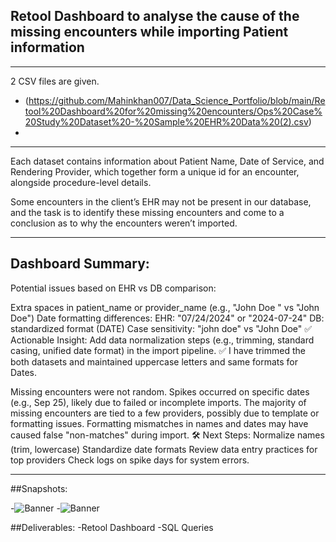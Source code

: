 
## Retool Dashboard to analyse the cause of the missing encounters while importing Patient information

---

2 CSV files are given.

- (https://github.com/Mahinkhan007/Data_Science_Portfolio/blob/main/Retool%20Dashboard%20for%20missing%20encounters/Ops%20Case%20Study%20Dataset%20-%20Sample%20EHR%20Data%20(2).csv)
-

---

Each dataset contains information about Patient Name, Date of Service, and Rendering Provider, which together form a unique id for an encounter, alongside procedure-level details.

Some encounters in the client’s EHR may not be present in our database, and the task is to identify these missing encounters and come to a conclusion as to why the encounters weren’t imported.

---

## Dashboard Summary:

Potential issues based on EHR vs DB comparison:

Extra spaces in patient_name or provider_name (e.g., "John Doe " vs "John Doe")
Date formatting differences:
EHR: "07/24/2024" or "2024-07-24"
DB: standardized format (DATE)
Case sensitivity:
"john doe" vs "John Doe"
✅ Actionable Insight: Add data normalization steps (e.g., trimming, standard casing, unified date format) in the import pipeline.
✅ I have trimmed the both datasets and maintained uppercase letters and same formats for Dates.

Missing encounters were not random.
Spikes occurred on specific dates (e.g., Sep 25), likely due to failed or incomplete imports.
The majority of missing encounters are tied to a few providers, possibly due to template or formatting issues.
Formatting mismatches in names and dates may have caused false "non-matches" during import.
🛠️ Next Steps:
Normalize names (trim, lowercase)
Standardize date formats
Review data entry practices for top providers
Check logs on spike days for system errors.

---

##Snapshots: 

-![Banner]()
-![Banner]()

##Deliverables:
-Retool Dashboard
-SQL Queries
